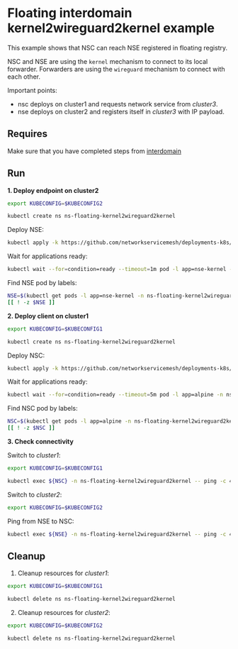# Floating interdomain kernel2wireguard2kernel example

This example shows that NSC can reach NSE registered in floating registry.

NSC and NSE are using the `kernel` mechanism to connect to its local forwarder.
Forwarders are using the `wireguard` mechanism to connect with each other.


Important points:
- nsc deploys on cluster1 and requests network service from *cluster3*.
- nse deploys on cluster2 and registers itself in *cluster3* with IP payload.


## Requires

Make sure that you have completed steps from [interdomain](../../)

## Run

**1. Deploy endpoint on cluster2**

```bash
export KUBECONFIG=$KUBECONFIG2
```

```bash
kubectl create ns ns-floating-kernel2wireguard2kernel
```

Deploy NSE:
```bash
kubectl apply -k https://github.com/networkservicemesh/deployments-k8s/examples/multicluster/usecases/floating_Kernel2Wireguard2Kernel/cluster2?ref=b57d5a3a424d4a651109e2bf2ba24138152d6137
```

Wait for applications ready:
```bash
kubectl wait --for=condition=ready --timeout=1m pod -l app=nse-kernel -n ns-floating-kernel2wireguard2kernel
```

Find NSE pod by labels:
```bash
NSE=$(kubectl get pods -l app=nse-kernel -n ns-floating-kernel2wireguard2kernel --template '{{range .items}}{{.metadata.name}}{{"\n"}}{{end}}')
[[ ! -z $NSE ]]
```

**2. Deploy client on cluster1**

```bash
export KUBECONFIG=$KUBECONFIG1
```

```bash
kubectl create ns ns-floating-kernel2wireguard2kernel
```

Deploy NSC:
```bash
kubectl apply -k https://github.com/networkservicemesh/deployments-k8s/examples/multicluster/usecases/floating_Kernel2Wireguard2Kernel/cluster1?ref=b57d5a3a424d4a651109e2bf2ba24138152d6137
```

Wait for applications ready:
```bash
kubectl wait --for=condition=ready --timeout=5m pod -l app=alpine -n ns-floating-kernel2wireguard2kernel
```


Find NSC pod by labels:
```bash
NSC=$(kubectl get pods -l app=alpine -n ns-floating-kernel2wireguard2kernel --template '{{range .items}}{{.metadata.name}}{{"\n"}}{{end}}')
[[ ! -z $NSC ]]
```

**3. Check connectivity**

Switch to *cluster1*:

```bash
export KUBECONFIG=$KUBECONFIG1
```

```bash
kubectl exec ${NSC} -n ns-floating-kernel2wireguard2kernel -- ping -c 4 172.16.1.2
```

Switch to *cluster2*:

```bash
export KUBECONFIG=$KUBECONFIG2
```

Ping from NSE to NSC:
```bash
kubectl exec ${NSE} -n ns-floating-kernel2wireguard2kernel -- ping -c 4 172.16.1.3
```

## Cleanup

1. Cleanup resources for *cluster1*:
```bash
export KUBECONFIG=$KUBECONFIG1
```
```bash
kubectl delete ns ns-floating-kernel2wireguard2kernel
```

2. Cleanup resources for *cluster2*:
```bash
export KUBECONFIG=$KUBECONFIG2
```
```bash
kubectl delete ns ns-floating-kernel2wireguard2kernel
```
